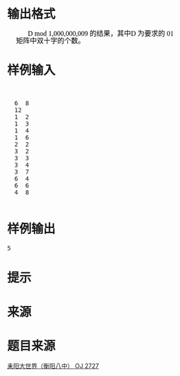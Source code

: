 
<div class="content">

# 输出格式


<div class="content">
<p class="MsoNormal" style="margin:0cm -1.1pt 0pt 35.95pt;line-height:12.75pt;text-align:left;mso-line-height-rule:exactly;mso-layout-grid-align:none;tab-stops:210.75pt 375.2pt 383.4pt;" align="left">
<span style="font-size:medium;"><span style="font-family:&#39;Times New Roman&#39;;"><span style="color:black;mso-bidi-font-size:12.0pt;mso-font-kerning:0pt;" lang="EN-US">D</span><span style="color:black;mso-bidi-font-size:12.0pt;mso-font-kerning:0pt;" lang="EN-US"> mod 1,000,000,009 </span></span><span style="color:black;font-family:宋体;mso-bidi-font-size:12.0pt;mso-ascii-font-family:&#39;Times New Roman&#39;;mso-hansi-font-family:&#39;Times New Roman&#39;;mso-font-kerning:0pt;">的结果，其中</span><span style="font-family:&#39;Times New Roman&#39;;"><span style="color:black;mso-bidi-font-size:12.0pt;mso-font-kerning:0pt;" lang="EN-US">D</span><span style="color:black;mso-bidi-font-size:12.0pt;mso-font-kerning:0pt;" lang="EN-US"><span style="mso-tab-count:1;"> </span></span></span><span style="color:black;font-family:宋体;mso-bidi-font-size:12.0pt;mso-ascii-font-family:&#39;Times New Roman&#39;;mso-hansi-font-family:&#39;Times New Roman&#39;;mso-font-kerning:0pt;">为要求的</span><span style="color:black;mso-bidi-font-size:12.0pt;mso-font-kerning:0pt;" lang="EN-US"><span style="font-family:&#39;Times New Roman&#39;;"> 01</span></span></span><span style="font-size:10pt;color:black;mso-bidi-font-size:12.0pt;mso-font-kerning:0pt;" lang="EN-US"><span style="font-family:&#39;Times New Roman&#39;;"><o:p></o:p></span></span> 
</p>
<p class="MsoNormal" style="margin:0cm -1.1pt 0pt 0cm;line-height:1pt;text-align:left;mso-line-height-rule:exactly;mso-layout-grid-align:none;" align="left">
<span style="font-size:medium;"><span style="color:black;mso-bidi-font-size:12.0pt;mso-font-kerning:0pt;" lang="EN-US"><span style="font-family:&#39;Times New Roman&#39;;"><span style="mso-spacerun:yes;"> </span></span></span></span><span style="font-size:10pt;color:black;mso-bidi-font-size:12.0pt;mso-font-kerning:0pt;" lang="EN-US"><span style="font-family:&#39;Times New Roman&#39;;"><o:p></o:p></span></span> 
</p>
<p class="MsoNormal" style="margin:0cm -1.1pt 0pt 15.55pt;line-height:11.25pt;text-align:left;mso-line-height-rule:exactly;mso-layout-grid-align:none;" align="left">
<span style="font-size:medium;"><span style="color:black;font-family:宋体;mso-bidi-font-size:12.0pt;mso-ascii-font-family:&#39;Times New Roman&#39;;mso-hansi-font-family:&#39;Times New Roman&#39;;mso-font-kerning:0pt;">矩阵中双十字的个数。</span><span style="color:black;mso-bidi-font-size:12.0pt;mso-font-kerning:0pt;" lang="EN-US"><span style="font-family:&#39;Times New Roman&#39;;"> </span></span></span><span style="font-size:10pt;color:black;mso-bidi-font-size:12.0pt;mso-font-kerning:0pt;" lang="EN-US"><span style="font-family:&#39;Times New Roman&#39;;"><o:p></o:p></span></span> 
</p>

# 样例输入


<pre>          
   
  6  8                           
  12 
  1  2
  1  3
  1  4
  1  6
  2  2
  3  2
  3  3
  3  4
  3  7
  6  4
  6  6
  4  8
  </pre>

# 样例输出


<pre>5</pre>

# 提示


<div class="content">

# 来源


<div class="content">

# 题目来源


<a href="http://www.lydsy.com/JudgeOnline/problem.php?id=2727">耒阳大世界（衡阳八中） OJ 2727</a>
